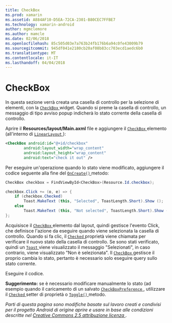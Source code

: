 ```yaml
---
title: CheckBox
ms.prod: xamarin
ms.assetid: A884AF10-D5EA-72CA-2301-B80CEC7FFBE7
ms.technology: xamarin-android
author: mgmclemore
ms.author: mamcle
ms.date: 02/06/2018
ms.openlocfilehash: 85c505d03e7a763b24fb176b6a94c0fe43009b79
ms.sourcegitcommit: 945df041e2180cb20af08b83cc703ecd1aedc6b0
ms.translationtype: MT
ms.contentlocale: it-IT
ms.lasthandoff: 04/04/2018
---
```

# <a name="checkbox"></a>CheckBox

In questa sezione verrà creata una casella di controllo per la selezione di elementi, con la [ `CheckBox` ](https://developer.xamarin.com/api/type/Android.Widget.CheckBox) widget. Quando si preme la casella di controllo, un messaggio di tipo avviso popup indicherà lo stato corrente della casella di controllo.

Aprire il **Resources/layout/Main.axml** file e aggiungere il [ `CheckBox` ](https://developer.xamarin.com/api/type/Android.Widget.CheckBox/) elemento (all'interno di [ `LinearLayout` ](https://developer.xamarin.com/api/type/Android.Widget.LinearLayout)):

```xml
<CheckBox android:id="@+id/checkbox"
        android:layout_width="wrap_content"
        android:layout_height="wrap_content"
        android:text="check it out" />
```

Per eseguire un'operazione quando lo stato viene modificato, aggiungere il codice seguente alla fine del [ `OnCreate()` ](https://developer.xamarin.com/api/member/Android.App.Activity.OnCreate/p/Android.OS.Bundle/Android.OS.PersistableBundle) metodo:

```csharp
CheckBox checkbox = FindViewById<CheckBox>(Resource.Id.checkbox);

checkbox.Click += (o, e) => {
    if (checkbox.Checked)
        Toast.MakeText (this, "Selected", ToastLength.Short).Show ();
    else
        Toast.MakeText (this, "Not selected", ToastLength.Short).Show ();
};
```

Acquisisce il [ `CheckBox` ](https://developer.xamarin.com/api/type/Android.Widget.CheckBox/) elemento dal layout, quindi gestisce l'evento Click, che definisce l'azione da eseguire quando viene selezionata la casella di controllo. Quando si fa clic, il [ `Checked` ](https://developer.xamarin.com/api/property/Android.Widget.CompoundButton.Checked/) proprietà viene chiamata per verificare il nuovo stato della casella di controllo. Se sono stati verificato, quindi un [ `Toast` ](https://developer.xamarin.com/api/type/Android.Widget.Toast/) viene visualizzato il messaggio "Selezionati", in caso contrario, viene visualizzato "Non è selezionata". Il [ `CheckBox` ](https://developer.xamarin.com/api/type/Android.Widget.CheckBox/) gestisce il proprio cambia lo stato, pertanto è necessario solo eseguire query sullo stato corrente.

Eseguire il codice.

**Suggerimento:** se è necessario modificare manualmente lo stato (ad esempio quando il caricamento di un salvato [ `CheckBoxPreference` ](https://developer.xamarin.com/api/type/Android.Preferences.CheckBoxPreference), utilizzare il [ `Checked` ](https://developer.xamarin.com/api/property/Android.Widget.CompoundButton.Checked) setter di proprietà o [ `Toggle()` ](https://developer.xamarin.com/api/member/Android.Widget.CompoundButton.Toggle) metodo.

*Parti di questa pagina sono modifiche basate sul lavoro creati e condivisi per il progetto Android di origine aprire e usare in base alle condizioni descritte nel*
[*Creative Commons 2.5 attribuzione licenza* ](http://creativecommons.org/licenses/by/2.5/).
